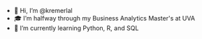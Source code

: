 - 👋 Hi, I’m @kremerlal
- 🎓 I’m halfway through my Business Analytics Master's at UVA
- 🌱 I’m currently learning Python, R, and SQL

<!---
kremerlal/kremerlal is a ✨ special ✨ repository because its `README.md` (this file) appears on your GitHub profile.
You can click the Preview link to take a look at your changes.
--->
